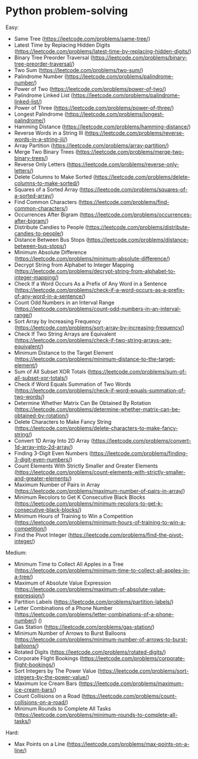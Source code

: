 # Python problem-solving

Easy:
- Same Tree (https://leetcode.com/problems/same-tree/)
- Latest Time by Replacing Hidden Digits (https://leetcode.com/problems/latest-time-by-replacing-hidden-digits/)
- Binary Tree Preorder Traversal (https://leetcode.com/problems/binary-tree-preorder-traversal/)
- Two Sum (https://leetcode.com/problems/two-sum/)
- Palindrome Number (https://leetcode.com/problems/palindrome-number/)
- Power of Two (https://leetcode.com/problems/power-of-two/)
- Palindrome Linked List (https://leetcode.com/problems/palindrome-linked-list/)
- Power of Three (https://leetcode.com/problems/power-of-three/)
- Longest Palindrome (https://leetcode.com/problems/longest-palindrome/)
- Hamming Distance (https://leetcode.com/problems/hamming-distance/)
- Reverse Words in a String III (https://leetcode.com/problems/reverse-words-in-a-string-iii/)
- Array Partition (https://leetcode.com/problems/array-partition/)
- Merge Two Binary Trees (https://leetcode.com/problems/merge-two-binary-trees/)
- Reverse Only Letters (https://leetcode.com/problems/reverse-only-letters/)
- Delete Columns to Make Sorted (https://leetcode.com/problems/delete-columns-to-make-sorted/)
- Squares of a Sorted Array (https://leetcode.com/problems/squares-of-a-sorted-array/)
- Find Common Characters (https://leetcode.com/problems/find-common-characters/)
- Occurrences After Bigram (https://leetcode.com/problems/occurrences-after-bigram/)
- Distribute Candies to People (https://leetcode.com/problems/distribute-candies-to-people/)
- Distance Between Bus Stops (https://leetcode.com/problems/distance-between-bus-stops/)
- Minimum Absolute Difference (https://leetcode.com/problems/minimum-absolute-difference/)
- Decrypt String from Alphabet to Integer Mapping (https://leetcode.com/problems/decrypt-string-from-alphabet-to-integer-mapping/)
- Check If a Word Occurs As a Prefix of Any Word in a Sentence (https://leetcode.com/problems/check-if-a-word-occurs-as-a-prefix-of-any-word-in-a-sentence/)
- Count Odd Numbers in an Interval Range (https://leetcode.com/problems/count-odd-numbers-in-an-interval-range/)
- Sort Array by Increasing Frequency (https://leetcode.com/problems/sort-array-by-increasing-frequency/)
- Check If Two String Arrays are Equivalent (https://leetcode.com/problems/check-if-two-string-arrays-are-equivalent/)
- Minimum Distance to the Target Element (https://leetcode.com/problems/minimum-distance-to-the-target-element/)
- Sum of All Subset XOR Totals (https://leetcode.com/problems/sum-of-all-subset-xor-totals/)
- Check if Word Equals Summation of Two Words (https://leetcode.com/problems/check-if-word-equals-summation-of-two-words/)
- Determine Whether Matrix Can Be Obtained By Rotation (https://leetcode.com/problems/determine-whether-matrix-can-be-obtained-by-rotation/)
- Delete Characters to Make Fancy String (https://leetcode.com/problems/delete-characters-to-make-fancy-string/)
- Convert 1D Array Into 2D Array (https://leetcode.com/problems/convert-1d-array-into-2d-array/)
- Finding 3-Digit Even Numbers (https://leetcode.com/problems/finding-3-digit-even-numbers/)
- Count Elements With Strictly Smaller and Greater Elements (https://leetcode.com/problems/count-elements-with-strictly-smaller-and-greater-elements/)
- Maximum Number of Pairs in Array (https://leetcode.com/problems/maximum-number-of-pairs-in-array/)
- Minimum Recolors to Get K Consecutive Black Blocks (https://leetcode.com/problems/minimum-recolors-to-get-k-consecutive-black-blocks/)
- Minimum Hours of Training to Win a Competition (https://leetcode.com/problems/minimum-hours-of-training-to-win-a-competition/)
- Find the Pivot Integer (https://leetcode.com/problems/find-the-pivot-integer/)

Medium:
- Minimum Time to Collect All Apples in a Tree (https://leetcode.com/problems/minimum-time-to-collect-all-apples-in-a-tree/)
- Maximum of Absolute Value Expression (https://leetcode.com/problems/maximum-of-absolute-value-expression/)
- Partition Labels (https://leetcode.com/problems/partition-labels/)
- Letter Combinations of a Phone Number (https://leetcode.com/problems/letter-combinations-of-a-phone-number/) ()
- Gas Station (https://leetcode.com/problems/gas-station/)
- Minimum Number of Arrows to Burst Balloons (https://leetcode.com/problems/minimum-number-of-arrows-to-burst-balloons/)
- Rotated Digits (https://leetcode.com/problems/rotated-digits/)
- Corporate Flight Bookings (https://leetcode.com/problems/corporate-flight-bookings/)
- Sort Integers by The Power Value (https://leetcode.com/problems/sort-integers-by-the-power-value/)
- Maximum Ice Cream Bars (https://leetcode.com/problems/maximum-ice-cream-bars/)
- Count Collisions on a Road (https://leetcode.com/problems/count-collisions-on-a-road/)
- Minimum Rounds to Complete All Tasks (https://leetcode.com/problems/minimum-rounds-to-complete-all-tasks/)

Hard:
- Max Points on a Line (https://leetcode.com/problems/max-points-on-a-line/)
